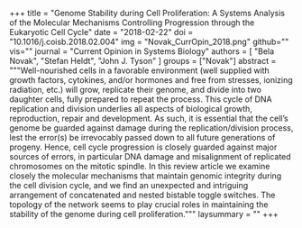 +++
title = "Genome Stability during Cell Proliferation: A Systems Analysis of the Molecular Mechanisms Controlling Progression through the Eukaryotic Cell Cycle"
date = "2018-02-22"
doi = "10.1016/j.coisb.2018.02.004"
img = "Novak_CurrOpin_2018.png"
github=""
vis=""
journal = "Current Opinion in Systems Biology"
authors = [
  "Bela Novak",
  "Stefan Heldt",
  "John J. Tyson"
]
groups = ["Novak"]
abstract = """Well-nourished cells in a favorable environment (well supplied with growth factors, cytokines, and/or hormones and free from stresses, ionizing radiation, etc.) will grow, replicate their genome, and divide into two daughter cells, fully prepared to repeat the process. This cycle of DNA replication and division underlies all aspects of biological growth, reproduction, repair and development. As such, it is essential that the cell’s genome be guarded against damage during the replication/division process, lest the error(s) be irrevocably passed down to all future generations of progeny. Hence, cell cycle progression is closely guarded against major sources of errors, in particular DNA damage and misalignment of replicated chromosomes on the mitotic spindle. In this review article we examine closely the molecular mechanisms that maintain genomic integrity during the cell division cycle, and we find an unexpected and intriguing arrangement of concatenated and nested bistable toggle switches. The topology of the network seems to play crucial roles in maintaining the stability of the genome during cell proliferation."""
laysummary = ""
+++
